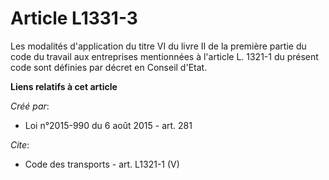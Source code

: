 # Article L1331-3

Les modalités d'application du titre VI du livre II de la première partie du code du travail aux entreprises mentionnées à
l'article L. 1321-1 du présent code sont définies par décret en Conseil d'Etat.

**Liens relatifs à cet article**

_Créé par_:

  - Loi n°2015-990 du 6 août 2015 - art. 281

_Cite_:

  - Code des transports - art. L1321-1 (V)
